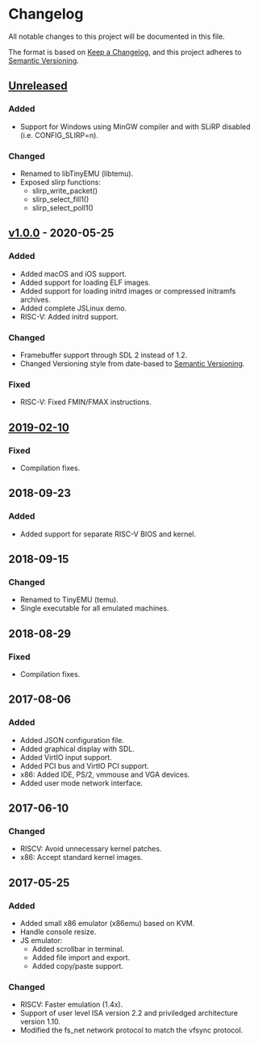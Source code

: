 <!--
  SPDX-FileCopyrightText: 2022 Leroy Hopson
  SPDX-FileCopyrightText: 2019-2020 Fernando Lemos
  SPDX-FileCopyrightText: 2017-2018 Fabrice Bellard
  SPDX-License-Identifier: MIT
-->

# Changelog
All notable changes to this project will be documented in this file.

The format is based on [Keep a Changelog](https://keepachangelog.com/en/1.0.0/),
and this project adheres to [Semantic Versioning](https://semver.org/spec/v2.0.0.html).

## [Unreleased](https://github.com/lihop/TinyEMU/compare/v1.0.0...HEAD)
### Added
- Support for Windows using MinGW compiler and with SLiRP disabled (i.e. CONFIG_SLIRP=n).

### Changed
- Renamed to libTinyEMU (libtemu).
- Exposed slirp functions:
  - slirp_write_packet()
  - slirp_select_fill1()
  - slirp_select_poll1()

## [v1.0.0](https://github.com/lihop/TinyEMU/compare/v2019-02-10...v1.0.0) - 2020-05-25
### Added
- Added macOS and iOS support.
- Added support for loading ELF images.
- Added support for loading initrd images or compressed initramfs archives.
- Added complete JSLinux demo.
- RISC-V: Added initrd support.

### Changed
- Framebuffer support through SDL 2 instead of 1.2. 
- Changed Versioning style from date-based to [Semantic Versioning](https://semver.org/).

### Fixed
- RISC-V: Fixed FMIN/FMAX instructions.

## [2019-02-10](https://github.com/lihop/TinyEMU/releases/tag/v2019-02-10)
### Fixed
- Compilation fixes.

## 2018-09-23
### Added
- Added support for separate RISC-V BIOS and kernel.

## 2018-09-15
### Changed
- Renamed to TinyEMU (temu).
- Single executable for all emulated machines.

## 2018-08-29
### Fixed
- Compilation fixes.

## 2017-08-06
### Added
- Added JSON configuration file.
- Added graphical display with SDL.
- Added VirtIO input support.
- Added PCI bus and VirtIO PCI support.
- x86: Added IDE, PS/2, vmmouse and VGA devices.
- Added user mode network interface.

## 2017-06-10
### Changed
- RISCV: Avoid unnecessary kernel patches.
- x86: Accept standard kernel images.

## 2017-05-25
### Added
- Added small x86 emulator (x86emu) based on KVM.
- Handle console resize.
- JS emulator:
  - Added scrollbar in terminal.
  - Added file import and export.
  - Added copy/paste support.

### Changed
- RISCV: Faster emulation (1.4x).
- Support of user level ISA version 2.2 and priviledged architecture
  version 1.10.
- Modified the fs_net network protocol to match the vfsync protocol.
